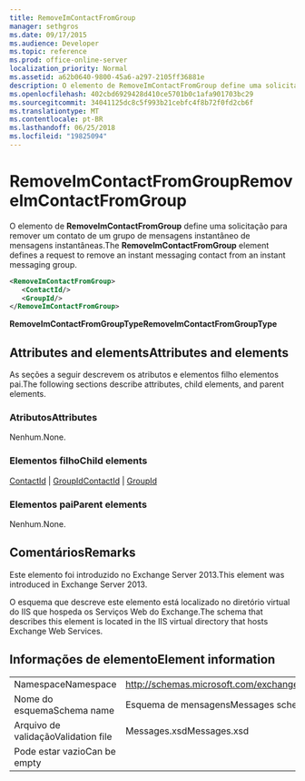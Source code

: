 ```yaml
---
title: RemoveImContactFromGroup
manager: sethgros
ms.date: 09/17/2015
ms.audience: Developer
ms.topic: reference
ms.prod: office-online-server
localization_priority: Normal
ms.assetid: a62b0640-9800-45a6-a297-2105ff36881e
description: O elemento de RemoveImContactFromGroup define uma solicitação para remover um contato de um grupo de mensagens instantâneo de mensagens instantâneas.
ms.openlocfilehash: 402cbd6929428d410ce5701b0c1afa901703bc29
ms.sourcegitcommit: 34041125dc8c5f993b21cebfc4f8b72f0fd2cb6f
ms.translationtype: MT
ms.contentlocale: pt-BR
ms.lasthandoff: 06/25/2018
ms.locfileid: "19825094"
---
```

# <a name="removeimcontactfromgroup"></a><span data-ttu-id="90477-103">RemoveImContactFromGroup</span><span class="sxs-lookup"><span data-stu-id="90477-103">RemoveImContactFromGroup</span></span>

<span data-ttu-id="90477-104">O elemento de **RemoveImContactFromGroup** define uma solicitação para remover um contato de um grupo de mensagens instantâneo de mensagens instantâneas.</span><span class="sxs-lookup"><span data-stu-id="90477-104">The **RemoveImContactFromGroup** element defines a request to remove an instant messaging contact from an instant messaging group.</span></span> 
  
```XML
<RemoveImContactFromGroup>
   <ContactId/>
   <GroupId/>
</RemoveImContactFromGroup>
```

 <span data-ttu-id="90477-105">**RemoveImContactFromGroupType**</span><span class="sxs-lookup"><span data-stu-id="90477-105">**RemoveImContactFromGroupType**</span></span>
## <a name="attributes-and-elements"></a><span data-ttu-id="90477-106">Attributes and elements</span><span class="sxs-lookup"><span data-stu-id="90477-106">Attributes and elements</span></span>

<span data-ttu-id="90477-107">As seções a seguir descrevem os atributos e elementos filho elementos pai.</span><span class="sxs-lookup"><span data-stu-id="90477-107">The following sections describe attributes, child elements, and parent elements.</span></span>
  
### <a name="attributes"></a><span data-ttu-id="90477-108">Atributos</span><span class="sxs-lookup"><span data-stu-id="90477-108">Attributes</span></span>

<span data-ttu-id="90477-109">Nenhum.</span><span class="sxs-lookup"><span data-stu-id="90477-109">None.</span></span>
  
### <a name="child-elements"></a><span data-ttu-id="90477-110">Elementos filho</span><span class="sxs-lookup"><span data-stu-id="90477-110">Child elements</span></span>

<span data-ttu-id="90477-111">[ContactId](contactid.md) | [GroupId](groupid.md)</span><span class="sxs-lookup"><span data-stu-id="90477-111">[ContactId](contactid.md) | [GroupId](groupid.md)</span></span>
  
### <a name="parent-elements"></a><span data-ttu-id="90477-112">Elementos pai</span><span class="sxs-lookup"><span data-stu-id="90477-112">Parent elements</span></span>

<span data-ttu-id="90477-113">Nenhum.</span><span class="sxs-lookup"><span data-stu-id="90477-113">None.</span></span>
  
## <a name="remarks"></a><span data-ttu-id="90477-114">Comentários</span><span class="sxs-lookup"><span data-stu-id="90477-114">Remarks</span></span>

<span data-ttu-id="90477-115">Este elemento foi introduzido no Exchange Server 2013.</span><span class="sxs-lookup"><span data-stu-id="90477-115">This element was introduced in Exchange Server 2013.</span></span>
  
<span data-ttu-id="90477-116">O esquema que descreve este elemento está localizado no diretório virtual do IIS que hospeda os Serviços Web do Exchange.</span><span class="sxs-lookup"><span data-stu-id="90477-116">The schema that describes this element is located in the IIS virtual directory that hosts Exchange Web Services.</span></span>
  
## <a name="element-information"></a><span data-ttu-id="90477-117">Informações de elemento</span><span class="sxs-lookup"><span data-stu-id="90477-117">Element information</span></span>

|||
|:-----|:-----|
|<span data-ttu-id="90477-118">Namespace</span><span class="sxs-lookup"><span data-stu-id="90477-118">Namespace</span></span>  <br/> |http://schemas.microsoft.com/exchange/services/2006/messages  <br/> |
|<span data-ttu-id="90477-119">Nome do esquema</span><span class="sxs-lookup"><span data-stu-id="90477-119">Schema name</span></span>  <br/> |<span data-ttu-id="90477-120">Esquema de mensagens</span><span class="sxs-lookup"><span data-stu-id="90477-120">Messages schema</span></span>  <br/> |
|<span data-ttu-id="90477-121">Arquivo de validação</span><span class="sxs-lookup"><span data-stu-id="90477-121">Validation file</span></span>  <br/> |<span data-ttu-id="90477-122">Messages.xsd</span><span class="sxs-lookup"><span data-stu-id="90477-122">Messages.xsd</span></span>  <br/> |
|<span data-ttu-id="90477-123">Pode estar vazio</span><span class="sxs-lookup"><span data-stu-id="90477-123">Can be empty</span></span>  <br/> ||
   


